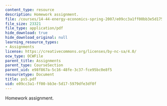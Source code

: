 ```yaml
---
content_type: resource
description: Homework assignment.
file: /courses/14-44-energy-economics-spring-2007/e09cc3a1ff00bb3e5d175979dfe3df0f_ps5.pdf
file_size: 23321
file_type: application/pdf
hide_download: true
hide_download_original: null
learning_resource_types:
- Assignments
license: https://creativecommons.org/licenses/by-nc-sa/4.0/
ocw_type: OCWFile
parent_title: Assignments
parent_type: CourseSection
parent_uid: e98f867a-5c16-48fe-3c37-fce95bc0e8f5
resourcetype: Document
title: ps5.pdf
uid: e09cc3a1-ff00-bb3e-5d17-5979dfe3df0f
---
```

Homework assignment.